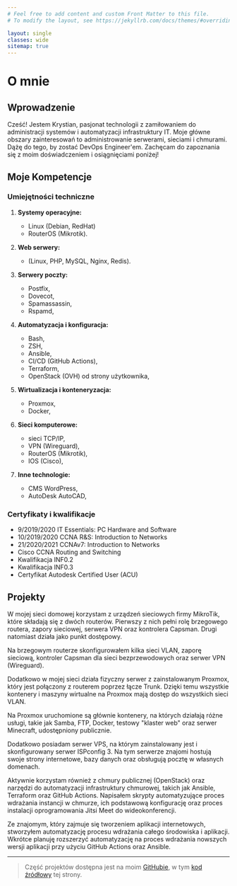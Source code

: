 ```yaml
---
# Feel free to add content and custom Front Matter to this file.
# To modify the layout, see https://jekyllrb.com/docs/themes/#overriding-theme-defaults

layout: single
classes: wide
sitemap: true
---
```

# O mnie

## Wprowadzenie

Cześć! Jestem Krystian, pasjonat technologii z zamiłowaniem do administracji systemów i automatyzacji infrastruktury IT. Moje główne obszary zainteresowań to administrowanie serwerami, sieciami i chmurami. Dążę do tego, by zostać DevOps Engineer'em. Zachęcam do zapoznania się z moim doświadczeniem i osiągnięciami poniżej!

## Moje Kompetencje

### Umiejętności techniczne

1. **Systemy operacyjne:**
   - Linux (Debian, RedHat)
   - RouterOS (Mikrotik).

2. **Web serwery:**
   - (Linux, PHP, MySQL, Nginx, Redis).

3. **Serwery poczty:**
   - Postfix, 
   - Dovecot,
   - Spamassassin,
   - Rspamd,

4. **Automatyzacja i konfiguracja:**
   - Bash,
   - ZSH,
   - Ansible,
   - CI/CD (GitHub Actions),
   - Terraform,
   - OpenStack (OVH) od strony użytkownika,

5. **Wirtualizacja i konteneryzacja:**
   - Proxmox,
   - Docker,

6. **Sieci komputerowe:**
   - sieci TCP/IP,
   - VPN (Wireguard),
   - RouterOS (Mikrotik),
   - IOS (Cisco),

7. **Inne technologie:**
   - CMS WordPress,
   - AutoDesk AutoCAD,

### Certyfikaty i kwalifikacje

- 9/2019/2020 IT Essentials: PC Hardware and Software
- 10/2019/2020 CCNA R&S: Introduction to Networks
- 21/2020/2021 CCNAv7: Introduction to Networks
- Cisco CCNA Routing and Switching
- Kwalifikacja INF0.2
- Kwalifikacja INF0.3
- Certyfikat Autodesk Certified User (ACU)

## Projekty

W mojej sieci domowej korzystam z urządzeń sieciowych firmy MikroTik, które składają się z dwóch routerów. Pierwszy z nich pełni rolę brzegowego routera, zapory sieciowej, serwera VPN oraz kontrolera Capsman. Drugi natomiast działa jako punkt dostępowy.

Na brzegowym routerze skonfigurowałem kilka sieci VLAN, zaporę sieciową, kontroler Capsman dla sieci bezprzewodowych oraz serwer VPN (Wireguard).

Dodatkowo w mojej sieci działa fizyczny serwer z zainstalowanym Proxmox, który jest połączony z routerem poprzez łącze Trunk. Dzięki temu wszystkie kontenery i maszyny wirtualne na Proxmox mają dostęp do wszystkich sieci VLAN.

Na Proxmox uruchomione są głównie kontenery, na których działają różne usługi, takie jak Samba, FTP, Docker, testowy "klaster web" oraz serwer Minecraft, udostępniony publicznie.

Dodatkowo posiadam serwer VPS, na którym zainstalowany jest i skonfigurowany serwer ISPconfig 3. Na tym serwerze znajomi hostują swoje strony internetowe, bazy danych oraz obsługują pocztę w własnych domenach.

Aktywnie korzystam również z chmury publicznej (OpenStack) oraz narzędzi do automatyzacji infrastruktury chmurowej, takich jak Ansible, Terraform oraz GitHub Actions. Napisałem skrypty automatyzujące proces wdrażania instancji w chmurze, ich podstawową konfigurację oraz proces instalacji oprogramowania Jitsi Meet do wideokonferencji.

Ze znajomym, który zajmuje się tworzeniem aplikacji internetowych, stworzyłem automatyzację procesu wdrażania całego środowiska i aplikacji. Wkrótce planuję rozszerzyć automatyzację na proces wdrażania nowszych wersji aplikacji przy użyciu GitHub Actions oraz Ansible.

***

> Część projektów dostępna jest na moim [GitHubie](https://github.com/krycha1248), w tym [kod źródłowy](https://github.com/krycha1248/my-site) tej strony.
